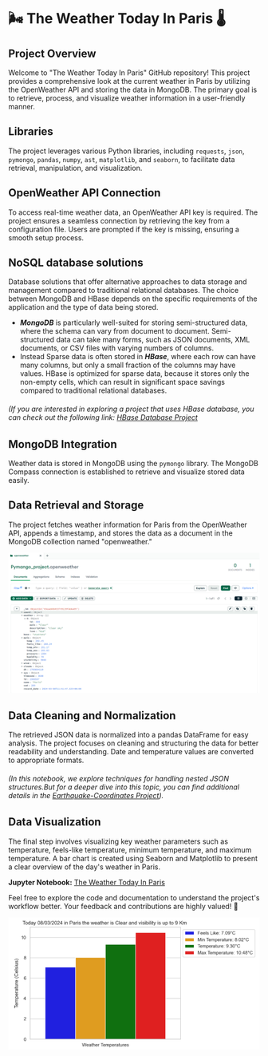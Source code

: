 # 🌬️ The Weather Today In Paris 🌡️

## Project Overview
Welcome to "The Weather Today In Paris" GitHub repository! This project provides a comprehensive look at the current weather in Paris by utilizing the OpenWeather API and storing the data in MongoDB. The primary goal is to retrieve, process, and visualize weather information in a user-friendly manner.

## Libraries
The project leverages various Python libraries, including `requests`, `json`, `pymongo`, `pandas`, `numpy`, `ast`, `matplotlib`, and `seaborn`, to facilitate data retrieval, manipulation, and visualization.

## OpenWeather API Connection
To access real-time weather data, an OpenWeather API key is required. The project ensures a seamless connection by retrieving the key from a configuration file. Users are prompted if the key is missing, ensuring a smooth setup process.

## NoSQL database solutions

Database solutions that offer alternative approaches to data storage and management compared to traditional relational databases. The choice between MongoDB and HBase depends on the specific requirements of the application and the type of data being stored.

- ***MongoDB*** is particularly well-suited for storing semi-structured data, where the schema can vary from document to document. Semi-structured data can take many forms, such as JSON documents, XML documents, or CSV files with varying numbers of columns.
- Instead Sparse data is often stored in ***HBase***, where each row can have many columns, but only a small fraction of the columns may have values. HBase is optimized for sparse data, because it stores only the non-empty cells, which can result in significant space savings compared to traditional relational databases.

###### (If you are interested in exploring a project that uses HBase database, you can check out the following link: [HBase Database Project](https://github.com/CatelloTheDataProjectManager/HBaseDatabase/blob/main/README.md)

## MongoDB Integration
Weather data is stored in MongoDB using the `pymongo` library. The MongoDB Compass connection is established to retrieve and visualize stored data easily.

## Data Retrieval and Storage
The project fetches weather information for Paris from the OpenWeather API, appends a timestamp, and stores the data as a document in the MongoDB collection named "openweather."

<img src="https://github.com/CatelloTheDataProjectManager/The-Weather-Today-In-Paris/blob/main/PyMongoData.png" width="600">

## Data Cleaning and Normalization
The retrieved JSON data is normalized into a pandas DataFrame for easy analysis. The project focuses on cleaning and structuring the data for better readability and understanding. Date and temperature values are converted to appropriate formats.

###### (In this notebook, we explore techniques for handling nested JSON structures.But for a deeper dive into this topic, you can find additional details in the [Earthquake-Coordinates Project](https://github.com/CatelloTheDataProjectManager/Earthquake-Coordinates/blob/main/README.md)).



## Data Visualization
The final step involves visualizing key weather parameters such as temperature, feels-like temperature, minimum temperature, and maximum temperature. A bar chart is created using Seaborn and Matplotlib to present a clear overview of the day's weather in Paris.

**Jupyter Notebook:** [The Weather Today In Paris](https://github.com/CatelloTheDataProjectManager/The-Weather-Today-In-Paris/blob/main/The%20Weather%20Today%20In%20Paris.ipynb)

Feel free to explore the code and documentation to understand the project's workflow better. Your feedback and contributions are highly valued! 🚀

<img src="https://github.com/CatelloTheDataProjectManager/The-Weather-Today-In-Paris/blob/main/weather_temperatures_in_paris.png" width="600">





